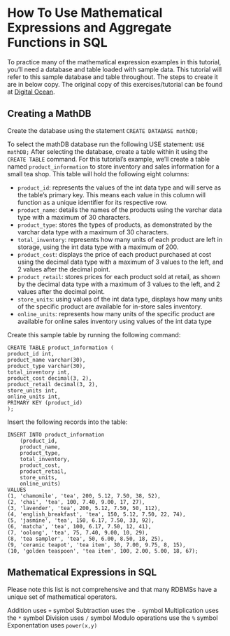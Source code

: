 # How To Use Mathematical Expressions and Aggregate Functions in SQL

To practice many of the mathematical expression examples in this tutorial, you’ll need a database and table loaded with sample data. This tutorial will refer to this sample database and table throughout. The steps to create it are in below copy.
The original copy of this exercises/tutorial can be found at [Digital Ocean](https://www.digitalocean.com/community/tutorials/how-to-use-mathematical-expressions-in-sql).

## Creating a MathDB

Create the database using the statement ``CREATE DATABASE mathDB;``

To select the mathDB database run the following USE statement:
``USE mathDB;``
After selecting the database, create a table within it using the ``CREATE TABLE`` command. For this tutorial’s example, we’ll create a table named ``product_information`` to store inventory and sales information for a small tea shop. This table will hold the following eight columns:

* ``product_id``: represents the values of the int data type and will serve as the table’s primary key. This means each value in this column will function as a unique identifier for its respective row.
* ``product_name``: details the names of the products using the varchar data type with a maximum of 30 characters.
* ``product_type``: stores the types of products, as demonstrated by the varchar data type with a maximum of 30 characters.
* ``total_inventory``: represents how many units of each product are left in storage, using the int data type with a maximum of 200.
* ``product_cost``: displays the price of each product purchased at cost using the decimal data type with a maximum of 3 values to the left, and 2 values after the decimal point.
* ``product_retail``: stores prices for each product sold at retail, as shown by the decimal data type with a maximum of 3 values to the left, and 2 values after the decimal point.
* ``store_units``: using values of the int data type, displays how many units of the specific product are available for in-store sales inventory.
* ``online_units``: represents how many units of the specific product are available for online sales inventory using values of the int data type

Create this sample table by running the following command:

```text
CREATE TABLE product_information (
product_id int, 
product_name varchar(30), 
product_type varchar(30), 
total_inventory int,
product_cost decimal(3, 2), 
product_retail decimal(3, 2), 
store_units int,
online_units int,
PRIMARY KEY (product_id)
); 
```

Insert the following records into the table:

```text
INSERT INTO product_information
    (product_id, 
    product_name, 
    product_type, 
    total_inventory, 
    product_cost, 
    product_retail, 
    store_units, 
    online_units)
VALUES
(1, 'chamomile', 'tea', 200, 5.12, 7.50, 38, 52),
(2, 'chai', 'tea', 100, 7.40, 9.00, 17, 27),
(3, 'lavender', 'tea', 200, 5.12, 7.50, 50, 112),
(4, 'english_breakfast', 'tea', 150, 5.12, 7.50, 22, 74),
(5, 'jasmine', 'tea', 150, 6.17, 7.50, 33, 92),
(6, 'matcha', 'tea', 100, 6.17, 7.50, 12, 41),
(7, 'oolong', 'tea', 75, 7.40, 9.00, 10, 29),
(8, 'tea sampler', 'tea', 50, 6.00, 8.50, 18, 25),
(9, 'ceramic teapot', 'tea item', 30, 7.00, 9.75, 8, 15),
(10, 'golden teaspoon', 'tea item', 100, 2.00, 5.00, 18, 67);
```

## Mathematical Expressions in SQL

Please note this list is not comprehensive and that many RDBMSs have a unique set of mathematical operators.

Addition uses ``+`` symbol
Subtraction uses the ``-`` symbol
Multiplication uses the ``*`` symbol
Division uses ``/`` symbol
Modulo operations use the ``%`` symbol
Exponentation uses ``power(x,y)``
